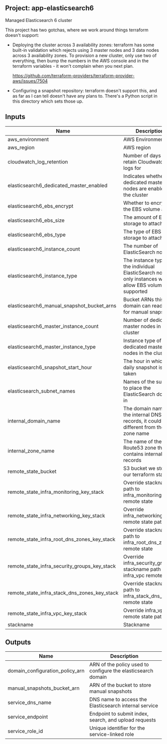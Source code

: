 ## Project: app-elasticsearch6

Managed Elasticsearch 6 cluster

This project has two gotchas, where we work around things terraform
doesn't support:

- Deploying the cluster across 3 availability zones: terraform has
  some built-in validation which rejects using 3 master nodes and 3
  data nodes across 3 availability zones.  To provision a new
  cluster, only use two of everything, then bump the numbers in the
  AWS console and in the terraform variables - it won't complain
  when you next plan.

  https://github.com/terraform-providers/terraform-provider-aws/issues/7504

- Configuring a snapshot repository: terraform doesn't support this,
  and as far as I can tell doesn't have any plans to.  There's a
  Python script in this directory which sets those up.



## Inputs

| Name | Description | Type | Default | Required |
|------|-------------|:----:|:-----:|:-----:|
| aws_environment | AWS Environment | string | - | yes |
| aws_region | AWS region | string | `eu-west-1` | no |
| cloudwatch_log_retention | Number of days to retain Cloudwatch logs for | string | `90` | no |
| elasticsearch6_dedicated_master_enabled | Indicates whether dedicated master nodes are enabled for the cluster | string | `true` | no |
| elasticsearch6_ebs_encrypt | Whether to encrypt the EBS volume at rest | string | - | yes |
| elasticsearch6_ebs_size | The amount of EBS storage to attach | string | `32` | no |
| elasticsearch6_ebs_type | The type of EBS storage to attach | string | `gp2` | no |
| elasticsearch6_instance_count | The number of ElasticSearch nodes | string | `6` | no |
| elasticsearch6_instance_type | The instance type of the individual ElasticSearch nodes, only instances which allow EBS volumes are supported | string | `r4.xlarge.elasticsearch` | no |
| elasticsearch6_manual_snapshot_bucket_arns | Bucket ARNs this domain can read/write for manual snapshots | list | `<list>` | no |
| elasticsearch6_master_instance_count | Number of dedicated master nodes in the cluster | string | `3` | no |
| elasticsearch6_master_instance_type | Instance type of the dedicated master nodes in the cluster | string | `c4.large.elasticsearch` | no |
| elasticsearch6_snapshot_start_hour | The hour in which the daily snapshot is taken | string | `1` | no |
| elasticsearch_subnet_names | Names of the subnets to place the ElasticSearch domain in | list | - | yes |
| internal_domain_name | The domain name of the internal DNS records, it could be different from the zone name | string | - | yes |
| internal_zone_name | The name of the Route53 zone that contains internal records | string | - | yes |
| remote_state_bucket | S3 bucket we store our terraform state in | string | - | yes |
| remote_state_infra_monitoring_key_stack | Override stackname path to infra_monitoring remote state | string | `` | no |
| remote_state_infra_networking_key_stack | Override infra_networking remote state path | string | `` | no |
| remote_state_infra_root_dns_zones_key_stack | Override stackname path to infra_root_dns_zones remote state | string | `` | no |
| remote_state_infra_security_groups_key_stack | Override infra_security_groups stackname path to infra_vpc remote state | string | `` | no |
| remote_state_infra_stack_dns_zones_key_stack | Override stackname path to infra_stack_dns_zones remote state | string | `` | no |
| remote_state_infra_vpc_key_stack | Override infra_vpc remote state path | string | `` | no |
| stackname | Stackname | string | - | yes |

## Outputs

| Name | Description |
|------|-------------|
| domain_configuration_policy_arn | ARN of the policy used to configure the elasticsearch domain |
| manual_snapshots_bucket_arn | ARN of the bucket to store manual snapshots |
| service_dns_name | DNS name to access the Elasticsearch internal service |
| service_endpoint | Endpoint to submit index, search, and upload requests |
| service_role_id | Unique identifier for the service-linked role |
